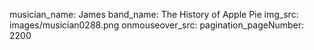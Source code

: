 musician_name: James
band_name: The History of Apple Pie
img_src: images/musician0288.png
onmouseover_src: 
pagination_pageNumber: 2200